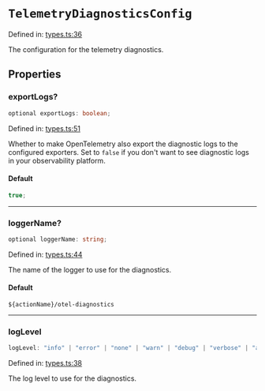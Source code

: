 # `TelemetryDiagnosticsConfig`

Defined in: [types.ts:36](https://github.com/adobe/commerce-integration-starter-kit/blob/2915f6bdb41468caa52722d4a2ef6495006c03bd/packages/aio-lib-telemetry/source/types.ts#L36)

The configuration for the telemetry diagnostics.

## Properties

### exportLogs?

```ts
optional exportLogs: boolean;
```

Defined in: [types.ts:51](https://github.com/adobe/commerce-integration-starter-kit/blob/2915f6bdb41468caa52722d4a2ef6495006c03bd/packages/aio-lib-telemetry/source/types.ts#L51)

Whether to make OpenTelemetry also export the diagnostic logs to the configured exporters.
Set to `false` if you don't want to see diagnostic logs in your observability platform.

#### Default

```ts
true;
```

---

### loggerName?

```ts
optional loggerName: string;
```

Defined in: [types.ts:44](https://github.com/adobe/commerce-integration-starter-kit/blob/2915f6bdb41468caa52722d4a2ef6495006c03bd/packages/aio-lib-telemetry/source/types.ts#L44)

The name of the logger to use for the diagnostics.

#### Default

`${actionName}/otel-diagnostics`

---

### logLevel

```ts
logLevel: "info" | "error" | "none" | "warn" | "debug" | "verbose" | "all";
```

Defined in: [types.ts:38](https://github.com/adobe/commerce-integration-starter-kit/blob/2915f6bdb41468caa52722d4a2ef6495006c03bd/packages/aio-lib-telemetry/source/types.ts#L38)

The log level to use for the diagnostics.

